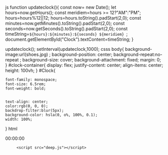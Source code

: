 js
function updateclock(){
    const now= new Date();
    let hours=now.getHours();
    const meridiem=hours >= 12?"AM":"PM";
    hours=hours%12||12;
    hours=hours.toString().padStart(2,0);
    const minutes=now.getMinutes().toString().padStart(2,0);
    const seconds=now.getSeconds().toString().padStart(2,0);
    const timeString=`${hours}:${minutes}:${seconds} ${meridiem} `;
    document.getElementById("Clock").textContent=timeString;
}

updateclock();
setInterval(updateclock,1000);
csss
body{
    background-image:url(shoes.jpg) ;
    background-position: center;
    background-repeat:no-repeat ;
    background-size: cover;
    background-attachment: fixed;
    margin: 0;
}
#clock-container{
    display: flex;
    justify-content: center;
    align-items: center;
    height: 100vh;
}
#Clock{

    font-family: monospace;
    font-size: 6.5rem;
    font-weight: bold;


    text-align: center;
    color:rgb(0, 0, 0);
    backdrop-filter:blur(5px);
    background-color: hsla(0, o%, 100%, 0.1);
    width: 100%;
}
html
<!DOCTYPE html>
<html lang="en">
<head>
    <meta charset="UTF-8">
    <meta name="viewport" content="width=device-width, initial-scale=1.0">
    <title>digitalclock</title>
    <link rel="stylesheet" href="style..css")
    
</head>
<body>
    <div id="clock-container">
        <div id="Clock">00:00:00</div>
    </div>
    
         <script src="deep.js"></script>

</body>
</html>
